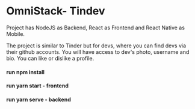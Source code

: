 # OmniStack- Tindev
Project has NodeJS as Backend, React as Frontend and React Native as Mobile.

The project is similar to Tinder but for devs, where you can find devs via their github accounts.
You will have access to dev's photo, username and bio. You can like or dislike a profile.
 
#### run npm install
 
#### run yarn start - frontend
 
#### run yarn serve - backend
